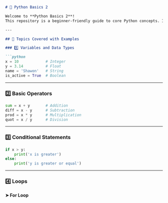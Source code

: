 ```markdown
# 🐍 Python Basics 2

Welcome to **Python Basics 2**!  
This repository is a beginner-friendly guide to core Python concepts. It includes key topics such as variables, data types, operators, conditionals, loops, functions, lists, dictionaries, and object-oriented programming (OOP).

---

## 📘 Topics Covered with Examples

### 1️⃣ Variables and Data Types

```python
x = 10            # Integer
y = 3.14          # Float
name = 'Shawon'   # String
is_active = True  # Boolean
```

---

### 2️⃣ Basic Operators

```python
sum = x + y       # Addition
diff = x - y      # Subtraction
prod = x * y      # Multiplication
quot = x / y      # Division
```

---

### 3️⃣ Conditional Statements

```python
if x > y:
    print('x is greater')
else:
    print('y is greater or equal')
```

---

### 4️⃣ Loops

#### ➤ For Loop

```python
